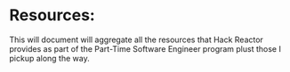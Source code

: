 # Resources:
This will document will aggregate all the resources that Hack Reactor provides as part of the Part-Time Software Engineer program plust those I pickup along the way.



